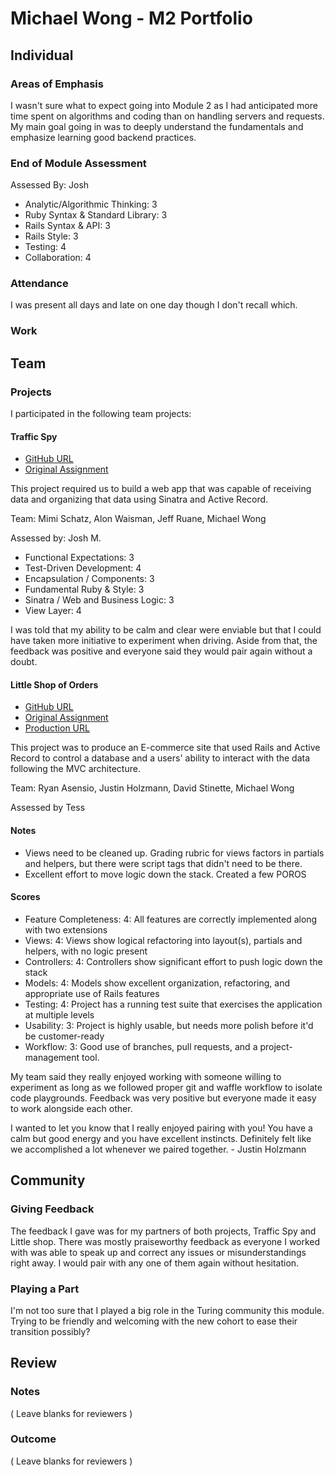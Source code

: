 # Michael Wong - M2 Portfolio

## Individual

### Areas of Emphasis

I wasn't sure what to expect going into Module 2 as I had anticipated more time
spent on algorithms and coding than on handling servers and requests. My main
goal going in was to deeply understand the fundamentals and emphasize learning
good backend practices.

### End of Module Assessment

Assessed By: Josh

* Analytic/Algorithmic Thinking: 3
* Ruby Syntax & Standard Library: 3
* Rails Syntax & API: 3
* Rails Style: 3
* Testing: 4
* Collaboration: 4

### Attendance

I was present all days and late on one day though I don't recall which.

### Work

## Team

### Projects

I participated in the following team projects:

#### Traffic Spy

* [GitHub URL](https://github.com/mcschatz/traffic_spy)
* [Original Assignment](https://github.com/turingschool/curriculum/blob/master/source/projects/traffic_spy.markdown)

This project required us to build a web app that was capable of receiving data
and organizing that data using Sinatra and Active Record.

Team: Mimi Schatz, Alon Waisman, Jeff Ruane, Michael Wong

Assessed by: Josh M.

* Functional Expectations: 3
* Test-Driven Development: 4
* Encapsulation / Components: 3
* Fundamental Ruby & Style: 3
* Sinatra / Web and Business Logic: 3
* View Layer: 4

I was told that my ability to be calm and clear were enviable but that I could
have taken more initiative to experiment when driving. Aside from that, the
feedback was positive and everyone said they would pair again without a doubt.

#### Little Shop of Orders

* [GitHub URL](https://github.com/rasensio1/faster_food)
* [Original Assignment](https://github.com/turingschool/curriculum/blob/master/source/projects/little_shop.markdown)
* [Production URL](fasterfood.herokuapp.com)

This project was to produce an E-commerce site that used Rails and Active Record
to control a database and a users' ability to interact with the data following
the MVC architecture.

Team: Ryan Asensio, Justin Holzmann, David Stinette, Michael Wong

Assessed by Tess

#### Notes

* Views need to be cleaned up. Grading rubric for views factors in partials and helpers, but there were script tags that didn't need to be there.
* Excellent effort to move logic down the stack. Created a few POROS

#### Scores

* Feature Completeness: 4: All features are correctly implemented along with two extensions
* Views:                4: Views show logical refactoring into layout(s), partials and helpers, with no logic present
* Controllers:          4: Controllers show significant effort to push logic down the stack
* Models:               4: Models show excellent organization, refactoring, and appropriate use of Rails features
* Testing:              4: Project has a running test suite that exercises the application at multiple levels
* Usability:            3: Project is highly usable, but needs more polish before it'd be customer-ready
* Workflow:             3: Good use of branches, pull requests, and a project-management tool.




My team said they really enjoyed working with someone willing to experiment as
long as we followed proper git and waffle workflow to isolate code playgrounds.
Feedback was very positive but everyone made it easy to work alongside each
other.

I wanted to let you know that I really enjoyed pairing with you! You have a
calm but good energy and you have excellent instincts. Definitely felt like we
accomplished a lot whenever we paired together. - Justin Holzmann

## Community

### Giving Feedback

The feedback I gave was for my partners of both projects, Traffic Spy and Little
shop. There was mostly praiseworthy feedback as everyone I worked with was able
to speak up and correct any issues or misunderstandings right away. I would pair
with any one of them again without hesitation.

### Playing a Part

I'm not too sure that I played a big role in the Turing community this module.
Trying to be friendly and welcoming with the new cohort to ease their
transition possibly?

## Review

### Notes

( Leave blanks for reviewers )

### Outcome

( Leave blanks for reviewers )
